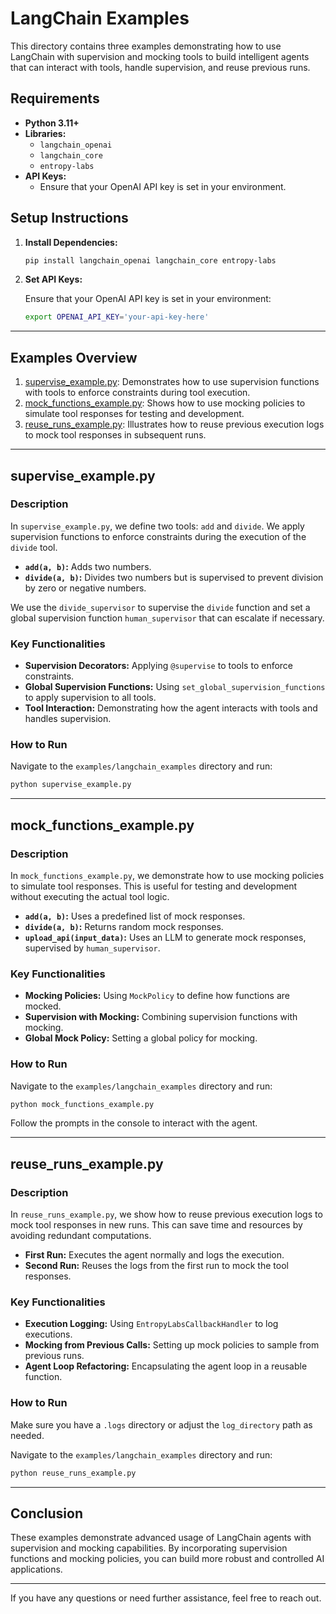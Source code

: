 # LangChain Examples

This directory contains three examples demonstrating how to use LangChain with supervision and mocking tools to build intelligent agents that can interact with tools, handle supervision, and reuse previous runs.

## Requirements

- **Python 3.11+**
- **Libraries:**
  - `langchain_openai`
  - `langchain_core`
  - `entropy-labs`
- **API Keys:**
  - Ensure that your OpenAI API key is set in your environment.

## Setup Instructions

1. **Install Dependencies:**

    ```bash
    pip install langchain_openai langchain_core entropy-labs
    ```

2. **Set API Keys:**

    Ensure that your OpenAI API key is set in your environment:

    ```bash
    export OPENAI_API_KEY='your-api-key-here'
    ```

---

## Examples Overview

1. [supervise_example.py](#supervise_examplepy): Demonstrates how to use supervision functions with tools to enforce constraints during tool execution.
2. [mock_functions_example.py](#mock_functionsexamplepy): Shows how to use mocking policies to simulate tool responses for testing and development.
3. [reuse_runs_example.py](#reuse_runsexamplepy): Illustrates how to reuse previous execution logs to mock tool responses in subsequent runs.

---

## supervise_example.py

### Description

In `supervise_example.py`, we define two tools: `add` and `divide`. We apply supervision functions to enforce constraints during the execution of the `divide` tool.

- **`add(a, b)`:** Adds two numbers.
- **`divide(a, b)`:** Divides two numbers but is supervised to prevent division by zero or negative numbers.

We use the `divide_supervisor` to supervise the `divide` function and set a global supervision function `human_supervisor` that can escalate if necessary.

### Key Functionalities

- **Supervision Decorators:** Applying `@supervise` to tools to enforce constraints.
- **Global Supervision Functions:** Using `set_global_supervision_functions` to apply supervision to all tools.
- **Tool Interaction:** Demonstrating how the agent interacts with tools and handles supervision.

### How to Run

Navigate to the `examples/langchain_examples` directory and run:

```bash
python supervise_example.py
```

---

## mock_functions_example.py

### Description

In `mock_functions_example.py`, we demonstrate how to use mocking policies to simulate tool responses. This is useful for testing and development without executing the actual tool logic.

- **`add(a, b)`:** Uses a predefined list of mock responses.
- **`divide(a, b)`:** Returns random mock responses.
- **`upload_api(input_data)`:** Uses an LLM to generate mock responses, supervised by `human_supervisor`.

### Key Functionalities

- **Mocking Policies:** Using `MockPolicy` to define how functions are mocked.
- **Supervision with Mocking:** Combining supervision functions with mocking.
- **Global Mock Policy:** Setting a global policy for mocking.

### How to Run

Navigate to the `examples/langchain_examples` directory and run:

```bash
python mock_functions_example.py
```

Follow the prompts in the console to interact with the agent.

---

## reuse_runs_example.py

### Description

In `reuse_runs_example.py`, we show how to reuse previous execution logs to mock tool responses in new runs. This can save time and resources by avoiding redundant computations.

- **First Run:** Executes the agent normally and logs the execution.
- **Second Run:** Reuses the logs from the first run to mock the tool responses.

### Key Functionalities

- **Execution Logging:** Using `EntropyLabsCallbackHandler` to log executions.
- **Mocking from Previous Calls:** Setting up mock policies to sample from previous runs.
- **Agent Loop Refactoring:** Encapsulating the agent loop in a reusable function.

### How to Run

Make sure you have a `.logs` directory or adjust the `log_directory` path as needed.

Navigate to the `examples/langchain_examples` directory and run:

```bash
python reuse_runs_example.py
```

---

## Conclusion

These examples demonstrate advanced usage of LangChain agents with supervision and mocking capabilities. By incorporating supervision functions and mocking policies, you can build more robust and controlled AI applications.

---

If you have any questions or need further assistance, feel free to reach out.
